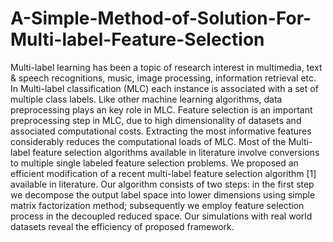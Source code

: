 # A-Simple-Method-of-Solution-For-Multi-label-Feature-Selection
Multi-label learning has been a topic of research interest in multimedia, text &amp; speech recognitions, music, image processing, information retrieval etc. In Multi-label classification (MLC) each instance is associated with a set of multiple class labels. Like other machine learning algorithms, data preprocessing plays an key role in MLC. Feature selection is an important preprocessing step in MLC, due to high dimensionality of datasets and associated computational costs. Extracting the most informative features considerably reduces the computational loads of MLC. Most of the Multi-label feature selection algorithms available in literature involve conversions to multiple single labeled feature selection problems. We proposed an efficient modification of a recent multi-label feature selection algorithm [1] available in literature. Our algorithm consists of two steps: in the first step we decompose the output label space into lower dimensions using simple matrix factorization method; subsequently we employ feature selection process in the decoupled reduced space. Our simulations with real world datasets reveal the efficiency of proposed framework.
